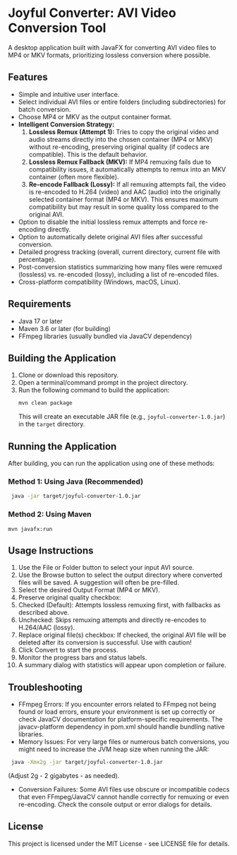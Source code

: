 # Joyful Converter: AVI Video Conversion Tool

A desktop application built with JavaFX for converting AVI video files to MP4 or MKV formats, prioritizing lossless conversion where possible.

## Features

* Simple and intuitive user interface.
* Select individual AVI files or entire folders (including subdirectories) for batch conversion.
* Choose MP4 or MKV as the output container format.
* **Intelligent Conversion Strategy:**
    1.  **Lossless Remux (Attempt 1):** Tries to copy the original video and audio streams directly into the chosen container (MP4 or MKV) without re-encoding, preserving original quality (if codecs are compatible). This is the default behavior.
    2.  **Lossless Remux Fallback (MKV):** If MP4 remuxing fails due to compatibility issues, it automatically attempts to remux into an MKV container (often more flexible).
    3.  **Re-encode Fallback (Lossy):** If all remuxing attempts fail, the video is re-encoded to H.264 (video) and AAC (audio) into the originally selected container format (MP4 or MKV). This ensures maximum compatibility but may result in some quality loss compared to the original AVI.
* Option to disable the initial lossless remux attempts and force re-encoding directly.
* Option to automatically delete original AVI files after successful conversion.
* Detailed progress tracking (overall, current directory, current file with percentage).
* Post-conversion statistics summarizing how many files were remuxed (lossless) vs. re-encoded (lossy), including a list of re-encoded files.
* Cross-platform compatibility (Windows, macOS, Linux).

## Requirements

* Java 17 or later
* Maven 3.6 or later (for building)
* FFmpeg libraries (usually bundled via JavaCV dependency)

## Building the Application

1.  Clone or download this repository.
2.  Open a terminal/command prompt in the project directory.
3.  Run the following command to build the application:
    ```bash
    mvn clean package
    ```
    This will create an executable JAR file (e.g., `joyful-converter-1.0.jar`) in the `target` directory.

## Running the Application

After building, you can run the application using one of these methods:

### Method 1: Using Java (Recommended)

```bash
 java -jar target/joyful-converter-1.0.jar
```

### Method 2: Using Maven

```
mvn javafx:run
```

## Usage Instructions

1. Use the File or Folder button to select your input AVI source.
2. Use the Browse button to select the output directory where converted files will be saved. A suggestion will often be pre-filled.
3. Select the desired Output Format (MP4 or MKV).
4. Preserve original quality checkbox:
5. Checked (Default): Attempts lossless remuxing first, with fallbacks as described above.
6. Unchecked: Skips remuxing attempts and directly re-encodes to H.264/AAC (lossy).
7. Replace original file(s) checkbox: If checked, the original AVI file will be deleted after its conversion is successful. Use with caution!
8. Click Convert to start the process.
9. Monitor the progress bars and status labels.
10. A summary dialog with statistics will appear upon completion or failure.

## Troubleshooting
- FFmpeg Errors: If you encounter errors related to FFmpeg not being found or load errors, ensure your environment is set up correctly or check JavaCV documentation for platform-specific requirements. The javacv-platform dependency in pom.xml should handle bundling native libraries.
- Memory Issues: For very large files or numerous batch conversions, you might need to increase the JVM heap size when running the JAR:

```bash
 java -Xmx2g -jar target/joyful-converter-1.0.jar
```
(Adjust 2g - 2 gigabytes - as needed).
- Conversion Failures: Some AVI files use obscure or incompatible codecs that even FFmpeg/JavaCV cannot handle correctly for remuxing or even re-encoding. Check the console output or error dialogs for details.
## License

This project is licensed under the MIT License - see LICENSE file for details.